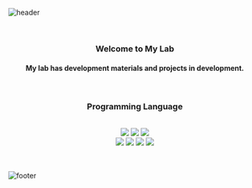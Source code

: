 ![header](https://capsule-render.vercel.app/api?type=waving&&color=gradient&height=100&section=header&fontSize=90)

<div align="center">

<br/>
  <h3>Welcome to My Lab</h3>
  <h4>My lab has development materials and projects in development.</h4>
<br/>
  <h3>Programming Language</h3>
  <br/>
  <img src="https://img.shields.io/badge/HTML-E34F26?style=flat-square&logo=HTML5&logoColor=white"/>
  <img src="https://img.shields.io/badge/CSS-1572B6?style=flat-square&logo=CSS3&logoColor=white"/>
  <img src="https://img.shields.io/badge/JavaScript-F7DF1E?style=flat-square&logo=JavaScript&logoColor=white"/>
  <br/>
  <img src="https://img.shields.io/badge/PHP-6699FF?style=flat-square&logo=PHP&logoColor=white"/>
  <img src="https://img.shields.io/badge/Rust-333333?style=flat-square&logo=Rust&logoColor=white"/>
  <img src="https://img.shields.io/badge/Java-FF8000?style=flat-square&logo=Java&logoColor=white"/>
  <img src="https://img.shields.io/badge/CSharp-009900?style=flat-square&logo=CSharp&logoColor=white"/>
<br/>
<br/>
<br/>
</div>

![footer](https://capsule-render.vercel.app/api?type=waving&&color=gradient&height=100&section=footer&fontSize=90)
